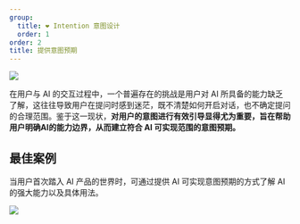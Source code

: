 ```yaml
---
group:
  title: ❤️ Intention 意图设计
  order: 1
order: 2
title: 提供意图预期
---
```


![](https://mdn.alipayobjects.com/huamei_iwk9zp/afts/img/A*X2-8QrjSVdEAAAAAAAAAAAAADgCCAQ/fmt.webp)

在用户与 AI 的交互过程中，一个普遍存在的挑战是用户对 AI 所具备的能力缺乏了解，这往往导致用户在提问时感到迷茫，既不清楚如何开启对话，也不确定提问的合理范围。鉴于这一现状，**对用户的意图进行有效引导显得尤为重要，旨在帮助用户明确AI的能力边界，从而建立符合 AI 可实现范围的意图预期。**

## 最佳案例

当用户首次踏入 AI 产品的世界时，可通过提供 AI 可实现意图预期的方式了解 AI 的强大能力以及具体用法。

![](https://mdn.alipayobjects.com/huamei_iwk9zp/afts/img/A*ko7MS6Ix5EQAAAAAAAAAAAAADgCCAQ/fmt.webp)
